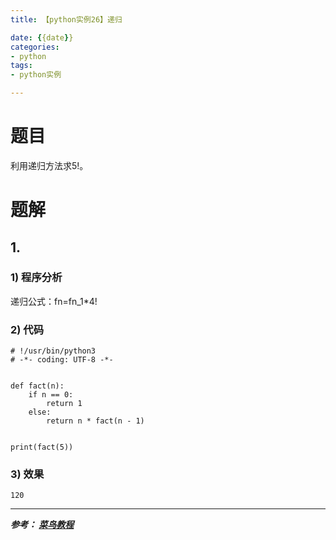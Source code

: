 ```yaml
---
title: 【python实例26】递归

date: {{date}}
categories:
- python
tags:
- python实例

---
```

# 题目
利用递归方法求5!。
# 题解
## 1.
### 1) 程序分析
递归公式：fn=fn_1*4!
### 2) 代码

```
# !/usr/bin/python3
# -*- coding: UTF-8 -*-


def fact(n):
    if n == 0:
        return 1
    else:
        return n * fact(n - 1)


print(fact(5))

```

### 3) 效果
```
120
```


---
***参考：
[菜鸟教程](https://www.runoob.com/python/python-100-examples.html)***
